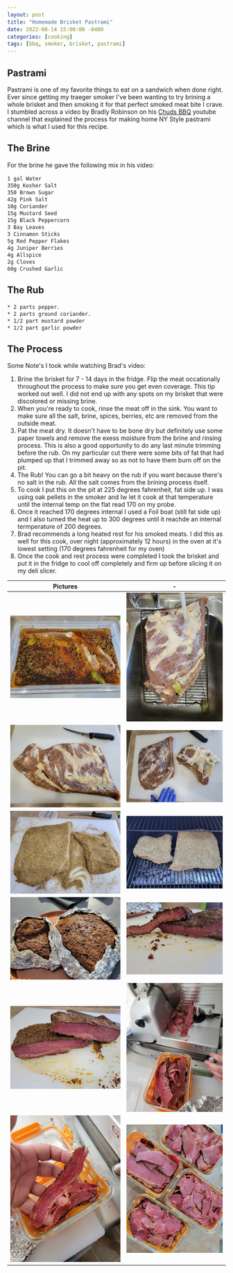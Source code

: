 ```yaml
---
layout: post
title: "Homemade Brisket Pastrami"
date: 2022-08-14 15:00:00 -0400
categories: [cooking]
tags: [bbq, smoker, brisket, pastrami]
---
```


## Pastrami

Pastrami is one of my favorite things to eat on a sandwich when done right. Ever since getting my traeger smoker I've been wanting to try brining a whole brisket and then smoking it for that perfect smoked meat bite I crave. I stumbled across a video by Bradly Robinson on his [Chuds BBQ](https://www.chudsbbq.com/all-recipes/ny-style-pastrami?rq=pastrami) youtube channel that explained the process for making home NY Style pastrami which is what I used for this recipe.  

## The Brine 
For the brine he gave the following mix in his video: 

```
1 gal Water
350g Kosher Salt
350 Brown Sugar
42g Pink Salt
10g Coriander
15g Mustard Seed
15g Black Peppercorn
3 Bay Leaves
3 Cinnamon Sticks
5g Red Pepper Flakes
4g Juniper Berries
4g Allspice
2g Cloves
60g Crushed Garlic
```

## The Rub
```
* 2 parts pepper. 
* 2 parts ground coriander.
* 1/2 part mustard powder
* 1/2 part garlic powder
```

## The Process
Some Note's I took while watching Brad's video:
1. Brine the brisket for 7 - 14 days in the fridge. Flip the meat occationally throughout the process to make sure you get even coverage. This tip worked out well. I did not end up with any spots on my brisket that were discolored or missing brine. 
2. When you're ready to cook, rinse the meat off in the sink. You want to make sure all the salt, brine, spices, berries, etc are removed from the outside meat.
3. Pat the meat dry. It doesn't have to be bone dry but definitely use some paper towels and remove the exess moisture from the brine and rinsing process. This is also a good opportunity to do any last minute trimming before the rub. On my particular cut there were some bits of fat that had plumped up that I trimmed away so as not to have them burn off on the pit. 
4. The Rub! You can go a bit heavy on the rub if you want because there's no salt in the rub. All the salt comes from the brining process itself.
5. To cook I put this on the pit at 225 degrees fahrenheit, fat side up. I was using oak pellets in the smoker and Iw let it cook at that temperature until the internal temp on the flat read 170 on my probe. 
6. Once it reached 170 degrees internal I used a Foil boat (still fat side up) and I also turned the heat up to 300 degrees  until it reachde an internal termperature of 200 degrees. 
7. Brad recommends a long heated rest for his smoked meats. I did this as well for this cook, over night (approximately 12 hours) in the oven at it's lowest setting (170 degrees fahrenheit for my oven)
8. Once the cook and rest process were completed I took the brisket and put it in the fridge to cool off completely and firm up before slicing it on my deli slicer. 


Pictures | - 
---|---
![meat brining](/assets/08142022/2022-08-14-homemade-pastrami-1.jpg) | ![rinse](/assets/08142022/2022-08-14-homemade-pastrami-2.jpg) 
| ![rinse](/assets/08142022/2022-08-14-homemade-pastrami-3.jpg) | ![meat brining](/assets/08142022/2022-08-14-homemade-pastrami-4.jpg) 
![rinse](/assets/08142022/2022-08-14-homemade-pastrami-5.jpg) | ![rinse](/assets/08142022/2022-08-14-homemade-pastrami-6.jpg)
![meat brining](/assets/08142022/2022-08-14-homemade-pastrami-7.jpg) | ![rinse](/assets/08142022/2022-08-14-homemade-pastrami-8.jpg) 
| ![rinse](/assets/08142022/2022-08-14-homemade-pastrami-9.jpg) | ![meat brining](/assets/08142022/2022-08-14-homemade-pastrami-10.jpg) 
![rinse](/assets/08142022/2022-08-14-homemade-pastrami-11.jpg) | ![rinse](/assets/08142022/2022-08-14-homemade-pastrami-12.jpg)